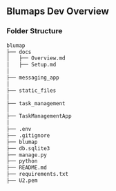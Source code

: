 ## Blumaps Dev Overview

### Folder Structure

```bash
blumap
├── docs
│   ├── Overview.md
│   ├── Setup.md
│
├── messaging_app
│
├── static_files
│
├── task_management
│
├── TaskManagementApp
│
├── .env
├── .gitignore
├── blumap
├── db.sqlite3
├── manage.py
├── python
├── README.md
├── requirements.txt
├── U2.pem
